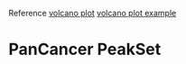 Reference
[volcano plot](https://huntsmancancerinstitute.github.io/hciR/volcano.html)
[volcano plot example](https://www.biostars.org/p/268514/)

# PanCancer PeakSet
<!--stackedit_data:
eyJoaXN0b3J5IjpbLTE4NDExNTg1NTgsNDc0MDczMzk1LC0xMT
I0MTk0NjM4XX0=
-->
